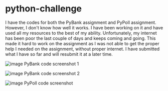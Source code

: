 # python-challenge

I have the codes for both the PyBank assignment and PyPoll assignment. However, I don't know how well it works. I have been working on it and have used all my resources to the best of my ability. Unfortunately, my internet has been poor the last couple of days and keeps coming and going. This made it hard to work on the assignment as I was not able to get the proper help I needed on the assignment, without proper internet. I have submitted what I have so far and will resubmit it at a later time.

![image](https://github.com/shlokaj2/python-challenge/assets/136186118/9a719431-77a4-4bd1-84c6-6a6cff8fb483) PyBank code screenshot 1

![image](https://github.com/shlokaj2/python-challenge/assets/136186118/1cb2bc98-f669-42f0-bfa6-e5986310ec8a)  PyBank code screenshot 2

![image](https://github.com/shlokaj2/python-challenge/assets/136186118/2f87ce1b-eba8-4cfd-8c5a-6215e49d5aeb)  PyPoll code screenshot 




